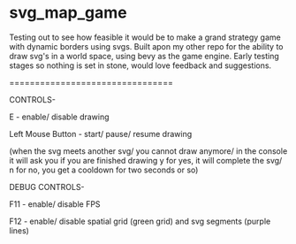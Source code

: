 # svg_map_game
Testing out to see how feasible it would be to make a grand strategy game with dynamic borders using svgs.
Built apon my other repo for the ability to draw svg's in a world space, using bevy as the game engine.
Early testing stages so nothing is set in stone, would love feedback and suggestions.


================================

CONTROLS-

E - enable/ disable drawing

Left Mouse Button - start/ pause/ resume drawing

(when the svg meets another svg/ you cannot draw anymore/ in the console it will ask you if you are finished drawing y for yes, it will complete the svg/ n for no, you get a cooldown for two seconds or so)

DEBUG CONTROLS-

F11 - enable/ disable FPS

F12 - enable/ disable spatial grid (green grid) and svg segments (purple lines)
